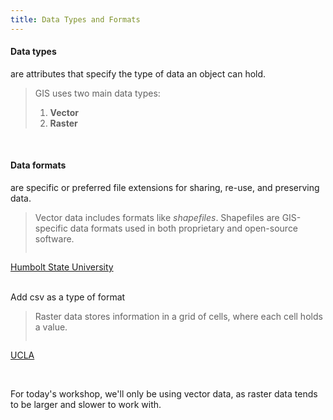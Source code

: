 ```yaml
---
title: Data Types and Formats
---
```

<html>
  
<h4>Data types</h4> are attributes that specify the type of data an object can hold.</html>

<br>

> GIS uses two main data types:<br>
> 1) **Vector**<br>
> 2) **Raster** 

<br>

<html><h4>Data formats</h4> are specific or preferred file extensions for sharing, re-use, and preserving data. </html>

<br>

> Vector data includes formats like *shapefiles*. Shapefiles are GIS-specific data formats used in both proprietary and open-source software. 
> 
> <html><img src="https://raw.githubusercontent.com/nulib-ds/arcgis_online/gh-pages/img/vector_examples.png" alt txt="vector example"></html>
<h7><a href="https://gsp.humboldt.edu/olm/Lessons/GIS/08%20Rasters/RasterToVector.html">Humbolt State University</a></h7>

<br> Add csv as a type of format

> Raster data stores information in a grid of cells, where each cell holds a value.
> 
> <html><img src="https://raw.githubusercontent.com/nulib-ds/arcgis_online/gh-pages/img/raster_examples.png" alt txt="raster example"></html>
<h7><a href="https://ucladataguides.readthedocs.io/en/latest/working_with_mapping/agol.html">UCLA</a></h7>

<br>

<html>
  
For today's workshop, we'll only be using vector data, as raster data tends to be larger and slower to work with. 
